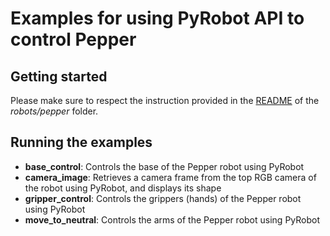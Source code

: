 # Examples for using PyRobot API to control Pepper

## Getting started
Please make sure to respect the instruction provided in the [README](../../robots/pepper/README.md) of the _robots/pepper_ folder.

## Running the examples
* __base_control__: Controls the base of the Pepper robot using PyRobot
* __camera_image__: Retrieves a camera frame from the top RGB camera of the robot using PyRobot, and displays its shape
* __gripper_control__: Controls the grippers (hands) of the Pepper robot using PyRobot
* __move_to_neutral__: Controls the arms of the Pepper robot using PyRobot
